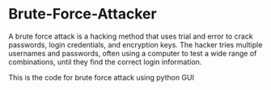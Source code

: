 # Brute-Force-Attacker

A brute force attack is a hacking method that uses trial and error to crack passwords, login credentials, and encryption keys. The hacker tries multiple usernames and passwords, often using a computer to test a wide range of combinations, until they find the correct login information.

This is the code for brute force attack using python GUI
